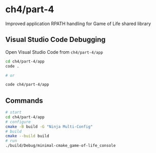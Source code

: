 # ch4/part-4

Improved application RPATH handling for Game of Life shared library

## Visual Studio Code Debugging

Open Visual Studio Code from `ch4/part-4/app`

```bash
cd ch4/part-4/app
code .

# or

code ch4/part-4/app
```

## Commands

```bash
# start
cd ch4/part-4/app
# configure
cmake -B build -G "Ninja Multi-Config"
# build
cmake --build build
# run
./build/Debug/minimal-cmake_game-of-life_console
```
